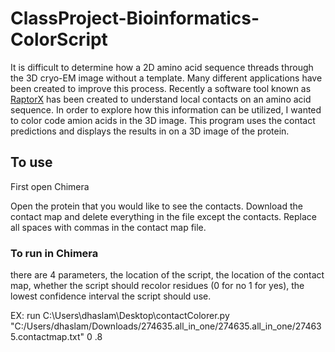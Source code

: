 # ClassProject-Bioinformatics-ColorScript

It is difficult to determine how a 2D amino acid sequence threads through the 3D cryo-EM image without a template. Many different applications have been created to improve this process. Recently a software tool known as [RaptorX](http://raptorx.uchicago.edu/) has been created to understand local contacts on an amino acid sequence. In order to explore how this information can be utilized, I wanted to color code amion acids in the 3D image. This program uses the contact predictions and displays the results in on a 3D image of the protein. 

## To use

First open Chimera

Open the protein that you would like to see the contacts.
Download the contact map and delete everything in the file except the contacts.
Replace all spaces with commas in the contact map file.

### To run in Chimera

there are 4 parameters, the location of the script, the location of the contact map, whether the script should recolor 
residues (0 for no 1 for yes), the lowest confidence interval the script should use.

EX: run C:\Users\dhaslam\Desktop\contactColorer.py "C:/Users/dhaslam/Downloads/274635.all_in_one/274635.all_in_one/274635.contactmap.txt" 0 .8

